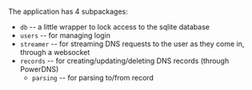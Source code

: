 The application has 4 subpackages:

* `db` -- a little wrapper to lock access to the sqlite database
* `users` --  for managing login
* `streamer` -- for streaming DNS requests to the user as they come in, through a websocket
* `records` -- for creating/updating/deleting DNS records (through PowerDNS)
  * `parsing` -- for parsing to/from record
